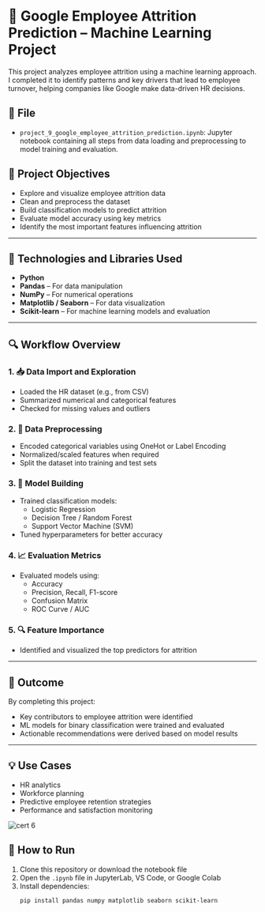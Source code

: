 # 🧠 Google Employee Attrition Prediction – Machine Learning Project

This project analyzes employee attrition using a machine learning approach. I completed it to identify patterns and key drivers that lead to employee turnover, helping companies like Google make data-driven HR decisions.

## 📁 File

- `project_9_google_employee_attrition_prediction.ipynb`: Jupyter notebook containing all steps from data loading and preprocessing to model training and evaluation.

## 📌 Project Objectives

- Explore and visualize employee attrition data
- Clean and preprocess the dataset
- Build classification models to predict attrition
- Evaluate model accuracy using key metrics
- Identify the most important features influencing attrition

---

## 🔧 Technologies and Libraries Used

- **Python**
- **Pandas** – For data manipulation
- **NumPy** – For numerical operations
- **Matplotlib / Seaborn** – For data visualization
- **Scikit-learn** – For machine learning models and evaluation

---

## 🔍 Workflow Overview

### 1. 📥 Data Import and Exploration
- Loaded the HR dataset (e.g., from CSV)
- Summarized numerical and categorical features
- Checked for missing values and outliers

### 2. 🧹 Data Preprocessing
- Encoded categorical variables using OneHot or Label Encoding
- Normalized/scaled features when required
- Split the dataset into training and test sets

### 3. 🤖 Model Building
- Trained classification models:
  - Logistic Regression
  - Decision Tree / Random Forest
  - Support Vector Machine (SVM)
- Tuned hyperparameters for better accuracy

### 4. 📈 Evaluation Metrics
- Evaluated models using:
  - Accuracy
  - Precision, Recall, F1-score
  - Confusion Matrix
  - ROC Curve / AUC

### 5. 🔍 Feature Importance
- Identified and visualized the top predictors for attrition

---

## 🎯 Outcome

By completing this project:

- Key contributors to employee attrition were identified
- ML models for binary classification were trained and evaluated
- Actionable recommendations were derived based on model results

---

## 💡 Use Cases

- HR analytics
- Workforce planning
- Predictive employee retention strategies
- Performance and satisfaction monitoring

![cert 6](https://github.com/user-attachments/assets/7b3ac750-a580-4178-a8a9-9a52756b2fd5)


## 🚀 How to Run

1. Clone this repository or download the notebook file
2. Open the `.ipynb` file in JupyterLab, VS Code, or Google Colab
3. Install dependencies:
   ```bash
   pip install pandas numpy matplotlib seaborn scikit-learn

